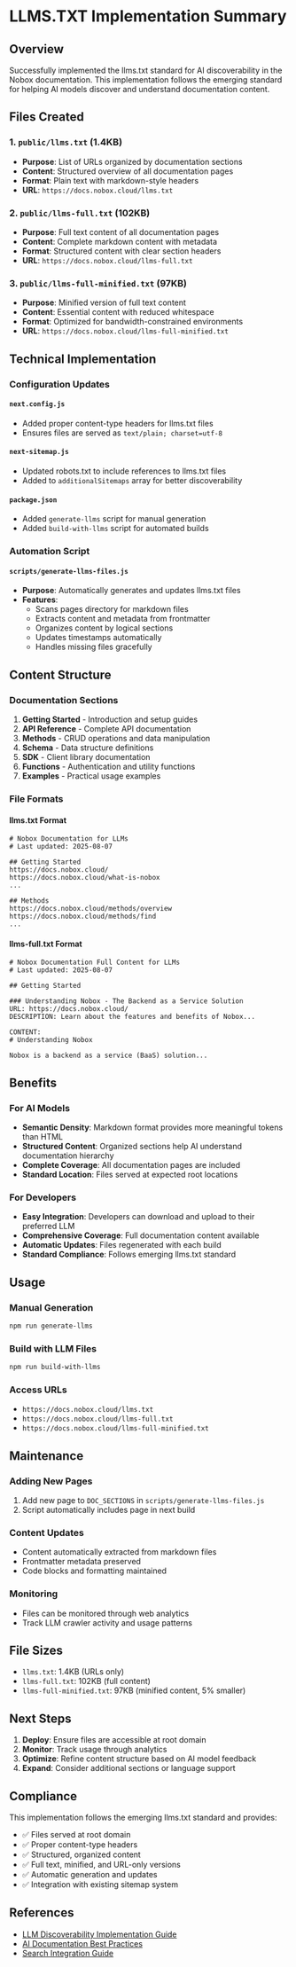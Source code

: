 # LLMS.TXT Implementation Summary

## Overview

Successfully implemented the llms.txt standard for AI discoverability in the Nobox documentation. This implementation follows the emerging standard for helping AI models discover and understand documentation content.

## Files Created

### 1. `public/llms.txt` (1.4KB)
- **Purpose**: List of URLs organized by documentation sections
- **Content**: Structured overview of all documentation pages
- **Format**: Plain text with markdown-style headers
- **URL**: `https://docs.nobox.cloud/llms.txt`

### 2. `public/llms-full.txt` (102KB)
- **Purpose**: Full text content of all documentation pages
- **Content**: Complete markdown content with metadata
- **Format**: Structured content with clear section headers
- **URL**: `https://docs.nobox.cloud/llms-full.txt`

### 3. `public/llms-full-minified.txt` (97KB)
- **Purpose**: Minified version of full text content
- **Content**: Essential content with reduced whitespace
- **Format**: Optimized for bandwidth-constrained environments
- **URL**: `https://docs.nobox.cloud/llms-full-minified.txt`

## Technical Implementation

### Configuration Updates

#### `next.config.js`
- Added proper content-type headers for llms.txt files
- Ensures files are served as `text/plain; charset=utf-8`

#### `next-sitemap.js`
- Updated robots.txt to include references to llms.txt files
- Added to `additionalSitemaps` array for better discoverability

#### `package.json`
- Added `generate-llms` script for manual generation
- Added `build-with-llms` script for automated builds

### Automation Script

#### `scripts/generate-llms-files.js`
- **Purpose**: Automatically generates and updates llms.txt files
- **Features**:
  - Scans pages directory for markdown files
  - Extracts content and metadata from frontmatter
  - Organizes content by logical sections
  - Updates timestamps automatically
  - Handles missing files gracefully

## Content Structure

### Documentation Sections
1. **Getting Started** - Introduction and setup guides
2. **API Reference** - Complete API documentation
3. **Methods** - CRUD operations and data manipulation
4. **Schema** - Data structure definitions
5. **SDK** - Client library documentation
6. **Functions** - Authentication and utility functions
7. **Examples** - Practical usage examples

### File Formats

#### llms.txt Format
```
# Nobox Documentation for LLMs
# Last updated: 2025-08-07

## Getting Started
https://docs.nobox.cloud/
https://docs.nobox.cloud/what-is-nobox
...

## Methods
https://docs.nobox.cloud/methods/overview
https://docs.nobox.cloud/methods/find
...
```

#### llms-full.txt Format
```
# Nobox Documentation Full Content for LLMs
# Last updated: 2025-08-07

## Getting Started

### Understanding Nobox - The Backend as a Service Solution
URL: https://docs.nobox.cloud/
DESCRIPTION: Learn about the features and benefits of Nobox...

CONTENT:
# Understanding Nobox

Nobox is a backend as a service (BaaS) solution...
```

## Benefits

### For AI Models
- **Semantic Density**: Markdown format provides more meaningful tokens than HTML
- **Structured Content**: Organized sections help AI understand documentation hierarchy
- **Complete Coverage**: All documentation pages are included
- **Standard Location**: Files served at expected root locations

### For Developers
- **Easy Integration**: Developers can download and upload to their preferred LLM
- **Comprehensive Coverage**: Full documentation content available
- **Automatic Updates**: Files regenerated with each build
- **Standard Compliance**: Follows emerging llms.txt standard

## Usage

### Manual Generation
```bash
npm run generate-llms
```

### Build with LLM Files
```bash
npm run build-with-llms
```

### Access URLs
- `https://docs.nobox.cloud/llms.txt`
- `https://docs.nobox.cloud/llms-full.txt`
- `https://docs.nobox.cloud/llms-full-minified.txt`

## Maintenance

### Adding New Pages
1. Add new page to `DOC_SECTIONS` in `scripts/generate-llms-files.js`
2. Script automatically includes page in next build

### Content Updates
- Content automatically extracted from markdown files
- Frontmatter metadata preserved
- Code blocks and formatting maintained

### Monitoring
- Files can be monitored through web analytics
- Track LLM crawler activity and usage patterns

## File Sizes
- `llms.txt`: 1.4KB (URLs only)
- `llms-full.txt`: 102KB (full content)
- `llms-full-minified.txt`: 97KB (minified content, 5% smaller)

## Next Steps

1. **Deploy**: Ensure files are accessible at root domain
2. **Monitor**: Track usage through analytics
3. **Optimize**: Refine content structure based on AI model feedback
4. **Expand**: Consider additional sections or language support

## Compliance

This implementation follows the emerging llms.txt standard and provides:
- ✅ Files served at root domain
- ✅ Proper content-type headers
- ✅ Structured, organized content
- ✅ Full text, minified, and URL-only versions
- ✅ Automatic generation and updates
- ✅ Integration with existing sitemap system

## References

- [LLM Discoverability Implementation Guide](./LLM_DISCOVERABILITY.md)
- [AI Documentation Best Practices](./LLM_OPTIMIZATION_GUIDE.md)
- [Search Integration Guide](./SEARCH_METHOD_INTEGRATION_SUMMARY.md) 